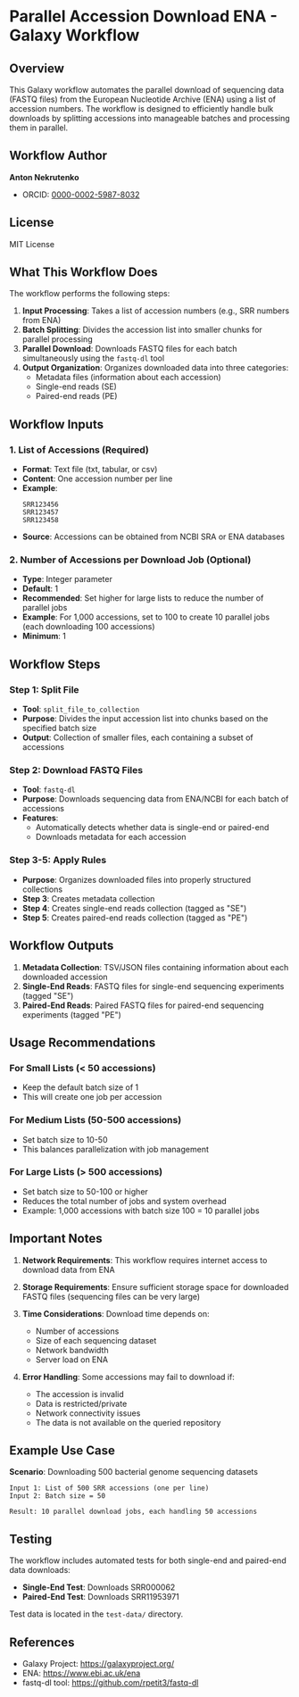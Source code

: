 # Parallel Accession Download ENA - Galaxy Workflow

## Overview

This Galaxy workflow automates the parallel download of sequencing data (FASTQ files) from the European Nucleotide Archive (ENA) using a list of accession numbers. The workflow is designed to efficiently handle bulk downloads by splitting accessions into manageable batches and processing them in parallel.

## Workflow Author

**Anton Nekrutenko**
- ORCID: [0000-0002-5987-8032](https://orcid.org/0000-0002-5987-8032)

## License

MIT License

## What This Workflow Does

The workflow performs the following steps:

1. **Input Processing**: Takes a list of accession numbers (e.g., SRR numbers from ENA)
2. **Batch Splitting**: Divides the accession list into smaller chunks for parallel processing
3. **Parallel Download**: Downloads FASTQ files for each batch simultaneously using the `fastq-dl` tool
4. **Output Organization**: Organizes downloaded data into three categories:
   - Metadata files (information about each accession)
   - Single-end reads (SE)
   - Paired-end reads (PE)

## Workflow Inputs

### 1. List of Accessions (Required)
- **Format**: Text file (txt, tabular, or csv)
- **Content**: One accession number per line
- **Example**:
  ```
  SRR123456
  SRR123457
  SRR123458
  ```
- **Source**: Accessions can be obtained from NCBI SRA or ENA databases

### 2. Number of Accessions per Download Job (Optional)
- **Type**: Integer parameter
- **Default**: 1
- **Recommended**: Set higher for large lists to reduce the number of parallel jobs
- **Example**: For 1,000 accessions, set to 100 to create 10 parallel jobs (each downloading 100 accessions)
- **Minimum**: 1

## Workflow Steps

### Step 1: Split File
- **Tool**: `split_file_to_collection`
- **Purpose**: Divides the input accession list into chunks based on the specified batch size
- **Output**: Collection of smaller files, each containing a subset of accessions

### Step 2: Download FASTQ Files
- **Tool**: `fastq-dl`
- **Purpose**: Downloads sequencing data from ENA/NCBI for each batch of accessions
- **Features**:
  - Automatically detects whether data is single-end or paired-end
  - Downloads metadata for each accession

### Step 3-5: Apply Rules
- **Purpose**: Organizes downloaded files into properly structured collections
- **Step 3**: Creates metadata collection
- **Step 4**: Creates single-end reads collection (tagged as "SE")
- **Step 5**: Creates paired-end reads collection (tagged as "PE")

## Workflow Outputs

1. **Metadata Collection**: TSV/JSON files containing information about each downloaded accession
2. **Single-End Reads**: FASTQ files for single-end sequencing experiments (tagged "SE")
3. **Paired-End Reads**: Paired FASTQ files for paired-end sequencing experiments (tagged "PE")

## Usage Recommendations

### For Small Lists (< 50 accessions)
- Keep the default batch size of 1
- This will create one job per accession

### For Medium Lists (50-500 accessions)
- Set batch size to 10-50
- This balances parallelization with job management

### For Large Lists (> 500 accessions)
- Set batch size to 50-100 or higher
- Reduces the total number of jobs and system overhead
- Example: 1,000 accessions with batch size 100 = 10 parallel jobs

## Important Notes

1. **Network Requirements**: This workflow requires internet access to download data from ENA
2. **Storage Requirements**: Ensure sufficient storage space for downloaded FASTQ files (sequencing files can be very large)
3. **Time Considerations**: Download time depends on:
   - Number of accessions
   - Size of each sequencing dataset
   - Network bandwidth
   - Server load on ENA

4. **Error Handling**: Some accessions may fail to download if:
   - The accession is invalid
   - Data is restricted/private
   - Network connectivity issues
   - The data is not available on the queried repository

## Example Use Case

**Scenario**: Downloading 500 bacterial genome sequencing datasets

```
Input 1: List of 500 SRR accessions (one per line)
Input 2: Batch size = 50

Result: 10 parallel download jobs, each handling 50 accessions
```

## Testing

The workflow includes automated tests for both single-end and paired-end data downloads:

- **Single-End Test**: Downloads SRR000062
- **Paired-End Test**: Downloads SRR11953971

Test data is located in the `test-data/` directory.

## References

- Galaxy Project: https://galaxyproject.org/
- ENA: https://www.ebi.ac.uk/ena
- fastq-dl tool: https://github.com/rpetit3/fastq-dl
